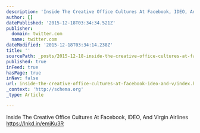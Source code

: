 ```yaml
---
description: 'Inside The Creative Office Cultures At Facebook, IDEO, And Virgin Airlines https://lnkd.in/emjKu3R'
author: []
datePublished: '2015-12-18T03:34:34.521Z'
publisher:
  domain: twitter.com
  name: twitter.com
dateModified: '2015-12-18T03:34:14.238Z'
title: ''
sourcePath: _posts/2015-12-18-inside-the-creative-office-cultures-at-facebook-ideo-and-v.md
published: true
inFeed: true
hasPage: true
inNav: false
url: inside-the-creative-office-cultures-at-facebook-ideo-and-v/index.html
_context: 'http://schema.org'
_type: Article

---
```

Inside The Creative Office Cultures At Facebook, IDEO, And Virgin Airlines https://lnkd.in/emjKu3R